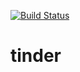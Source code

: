 [![Build Status](https://travis-ci.com/iWhiteN/tinder.svg?branch=develop)](https://travis-ci.com/iWhiteN/tinder)
# tinder